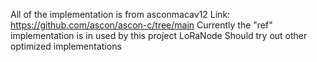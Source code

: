 All of the implementation is from asconmacav12
Link: https://github.com/ascon/ascon-c/tree/main
Currently the "ref" implementation is in used by this project LoRaNode
Should try out other optimized implementations
